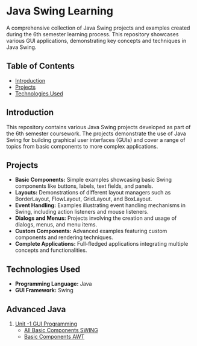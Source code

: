 # Java Swing Learning 

A comprehensive collection of Java Swing projects and examples created during the 6th semester learning process. This repository showcases various GUI applications, demonstrating key concepts and techniques in Java Swing.

## Table of Contents
- [Introduction](#introduction)
- [Projects](#projects)
- [Technologies Used](#technologies-used)


## Introduction
This repository contains various Java Swing projects developed as part of the 6th semester coursework. The projects demonstrate the use of Java Swing for building graphical user interfaces (GUIs) and cover a range of topics from basic components to more complex applications.

## Projects
- **Basic Components:** Simple examples showcasing basic Swing components like buttons, labels, text fields, and panels.
- **Layouts:** Demonstrations of different layout managers such as BorderLayout, FlowLayout, GridLayout, and BoxLayout.
- **Event Handling:** Examples illustrating event handling mechanisms in Swing, including action listeners and mouse listeners.
- **Dialogs and Menus:** Projects involving the creation and usage of dialogs, menus, and menu items.
- **Custom Components:** Advanced examples featuring custom components and rendering techniques.
- **Complete Applications:** Full-fledged applications integrating multiple concepts and functionalities.

## Technologies Used
- **Programming Language:** Java
- **GUI Framework:** Swing


## Advanced Java
1. [Unit -1 GUI Programming](https://github.com/LeahDeshar/java-swing/tree/master/src/unitOne)
   - [All Basic Components SWING](https://github.com/LeahDeshar/java-swing/tree/master/src/basicComponent)
   - [Basic Components AWT](https://github.com/LeahDeshar/java-swing/tree/master/src/BasicComponentAWT)